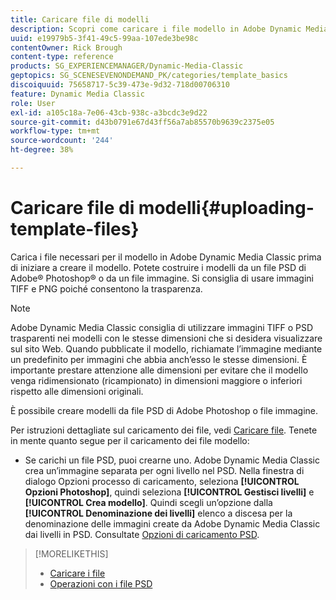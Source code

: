 ```yaml
---
title: Caricare file di modelli
description: Scopri come caricare i file modello in Adobe Dynamic Media Classic.
uuid: e19979b5-3f41-49c5-99aa-107ede3be98c
contentOwner: Rick Brough
content-type: reference
products: SG_EXPERIENCEMANAGER/Dynamic-Media-Classic
geptopics: SG_SCENESEVENONDEMAND_PK/categories/template_basics
discoiquuid: 75658717-5c39-473e-9d32-718d00706310
feature: Dynamic Media Classic
role: User
exl-id: a105c18a-7e06-43cb-938c-a3bcdc3e9d22
source-git-commit: d43b0791e67d43ff56a7ab85570b9639c2375e05
workflow-type: tm+mt
source-wordcount: '244'
ht-degree: 38%

---
```


# Caricare file di modelli{#uploading-template-files}

Carica i file necessari per il modello in Adobe Dynamic Media Classic prima di iniziare a creare il modello. Potete costruire i modelli da un file PSD di Adobe® Photoshop® o da un file immagine. Si consiglia di usare immagini TIFF e PNG poiché consentono la trasparenza.

>[!NOTE]
>
>Adobe Dynamic Media Classic consiglia di utilizzare immagini TIFF o PSD trasparenti nei modelli con le stesse dimensioni che si desidera visualizzare sul sito Web. Quando pubblicate il modello, richiamate l’immagine mediante un predefinito per immagini che abbia anch’esso le stesse dimensioni. È importante prestare attenzione alle dimensioni per evitare che il modello venga ridimensionato (ricampionato) in dimensioni maggiore o inferiori rispetto alle dimensioni originali.

È possibile creare modelli da file PSD di Adobe Photoshop o file immagine.

Per istruzioni dettagliate sul caricamento dei file, vedi [Caricare file](uploading-files.md#uploading_files). Tenete in mente quanto segue per il caricamento dei file modello:

* Se carichi un file PSD, puoi crearne uno. Adobe Dynamic Media Classic crea un’immagine separata per ogni livello nel PSD. Nella finestra di dialogo Opzioni processo di caricamento, seleziona **[!UICONTROL Opzioni Photoshop]**, quindi seleziona **[!UICONTROL Gestisci livelli]** e **[!UICONTROL Crea modello]**. Quindi scegli un’opzione dalla **[!UICONTROL Denominazione dei livelli]** elenco a discesa per la denominazione delle immagini create da Adobe Dynamic Media Classic dai livelli in PSD.
Consultate [Opzioni di caricamento PSD](psd-files.md#psd_upload_options).

<!-- THERE IS NO LONGER AN IMAGE EDITING OPTIONS MENU * If you are uploading images, you can create a mask from its clipping path. This option applies to images created with image-editing applications in which a clipping path was created. In the Upload Job Options dialog box, select Image Editing Options and select the Create Mask From Clipping Path option. 
See [Image editing options at upload](image-editing-options-upload.md#image-editing-options-at-upload). -->

>[!MORELIKETHIS]
>
>* [Caricare i file](uploading-files.md#uploading_your_files)
>* [Operazioni con i file PSD](psd-files.md#working_with_psd_files)

